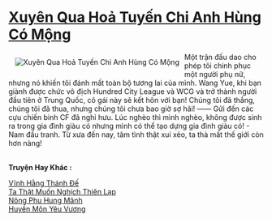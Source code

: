 <a href="https://truyenwiki.net/xuyen-qua-hoa-tuyen-chi-anh-hung-co-mong.36531/" title="Xuyên Qua Hoả Tuyến Chi Anh Hùng Có Mộng"><h1>Xuyên Qua Hoả Tuyến Chi Anh Hùng Có Mộng</h1></a><div style="display:table"><img align="right" style="float: left; padding: 10px;" src="https://truyenwiki.net/a/img/str/src/36531.jpg" alt="Xuyên Qua Hoả Tuyến Chi Anh Hùng Có Mộng">Một trận đấu dao cho phép tôi chinh phục một người phụ nữ, nhưng nó khiến tôi đánh mất toàn bộ tương lai của mình. Wang Yue, khi bạn giành được chức vô địch Hundred City League và WCG và trở thành người đầu tiên ở Trung Quốc, cô gái này sẽ kết hôn với bạn! Chúng tôi đã thắng, chúng tôi đã thua, nhưng chúng tôi chưa bao giờ sợ hãi! —— Gửi đến các cựu chiến binh CF đã nghỉ hưu. Lúc nghèo thì mình nghèo, không được sinh ra trong gia đình giàu có nhưng mình có thể tạo dựng gia đình giàu có! - Nam đấu tranh. Từ xưa đến nay, tâm tình thật xui xẻo, ta thà mất thế giới còn hơn nàng!</div><p><br><b>Truyện Hay Khác :</b></p><a href="https://truyenwiki.net/vinh-hang-thanh-de.35648/" alt="Vĩnh Hằng Thánh Đế">Vĩnh Hằng Thánh Đế</a><br/><a href="https://github.com/nownovels/topcv/tree/master/truyenhay/35217" alt="Ta Thật Muốn Nghịch Thiên Lạp">Ta Thật Muốn Nghịch Thiên Lạp</a><br/><a href="https://github.com/nownovels/topcv/tree/master/truyenhay/35180" alt="Nông Phu Hung Mãnh">Nông Phu Hung Mãnh</a><br/><a href="https://sangtacviet.wordpress.com/2020/10/22/huyen-mon-yeu-vuong/" alt="Huyền Môn Yêu Vương">Huyền Môn Yêu Vương</a><br/>